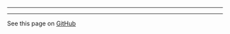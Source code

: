 ***



***
See this page on [GitHub](https://github.com/markoooooooo/ooo/blob/main/Daily%20notes/{{title}}.md)